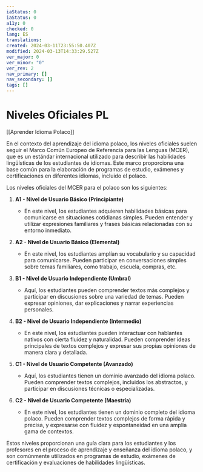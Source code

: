 ```yaml
---
iaStatus: 0
iaStatus: 0
a11y: 0
checked: 0
lang: ES
translations: 
created: 2024-03-11T23:55:50.407Z
modified: 2024-03-13T14:33:29.527Z
ver_major: 0
ver_minor: "0"
ver_rev: 2
nav_primary: []
nav_secondary: []
tags: []
---
```

# Niveles Oficiales PL

[[Aprender Idioma Polaco]]

En el contexto del aprendizaje del idioma polaco, los niveles oficiales suelen seguir el Marco Común Europeo de Referencia para las Lenguas (MCER), que es un estándar internacional utilizado para describir las habilidades lingüísticas de los estudiantes de idiomas. Este marco proporciona una base común para la elaboración de programas de estudio, exámenes y certificaciones en diferentes idiomas, incluido el polaco.

Los niveles oficiales del MCER para el polaco son los siguientes:

1. **A1 - Nivel de Usuario Básico (Principiante)**
   - En este nivel, los estudiantes adquieren habilidades básicas para comunicarse en situaciones cotidianas simples. Pueden entender y utilizar expresiones familiares y frases básicas relacionadas con su entorno inmediato.

2. **A2 - Nivel de Usuario Básico (Elemental)**
   - En este nivel, los estudiantes amplían su vocabulario y su capacidad para comunicarse. Pueden participar en conversaciones simples sobre temas familiares, como trabajo, escuela, compras, etc.

3. **B1 - Nivel de Usuario Independiente (Umbral)**
   - Aquí, los estudiantes pueden comprender textos más complejos y participar en discusiones sobre una variedad de temas. Pueden expresar opiniones, dar explicaciones y narrar experiencias personales.

4. **B2 - Nivel de Usuario Independiente (Intermedio)**
   - En este nivel, los estudiantes pueden interactuar con hablantes nativos con cierta fluidez y naturalidad. Pueden comprender ideas principales de textos complejos y expresar sus propias opiniones de manera clara y detallada.

5. **C1 - Nivel de Usuario Competente (Avanzado)**
   - Aquí, los estudiantes tienen un dominio avanzado del idioma polaco. Pueden comprender textos complejos, incluidos los abstractos, y participar en discusiones técnicas o especializadas.

6. **C2 - Nivel de Usuario Competente (Maestría)**
   - En este nivel, los estudiantes tienen un dominio completo del idioma polaco. Pueden comprender textos complejos de forma rápida y precisa, y expresarse con fluidez y espontaneidad en una amplia gama de contextos.

Estos niveles proporcionan una guía clara para los estudiantes y los profesores en el proceso de aprendizaje y enseñanza del idioma polaco, y son comúnmente utilizados en programas de estudio, exámenes de certificación y evaluaciones de habilidades lingüísticas.